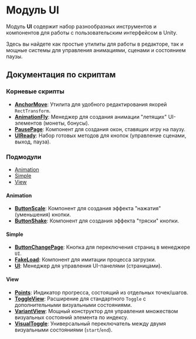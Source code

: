 # Модуль UI

Модуль **UI** содержит набор разнообразных инструментов и компонентов для работы с пользовательским интерфейсом в Unity.

Здесь вы найдете как простые утилиты для работы в редакторе, так и мощные системы для управления анимациями, сценами и состоянием паузы.

## Документация по скриптам

### Корневые скрипты
- [**AnchorMove**](./AnchorMove.md): Утилита для удобного редактирования якорей `RectTransform`.
- [**AnimationFly**](./AnimationFly.md): Менеджер для создания анимации "летящих" UI-элементов (монеты, бонусы).
- [**PausePage**](./PausePage.md): Компонент для создания окон, ставящих игру на паузу.
- [**UIReady**](./UIReady.md): Набор готовых методов для кнопок (управление сценами, выход, пауза).

### Подмодули

- [Animation](#animation)
- [Simple](#simple)
- [View](#view)

#### Animation
- [**ButtonScale**](./ButtonScale.md): Компонент для создания эффекта "нажатия" (уменьшения) кнопки.
- [**ButtonShake**](./ButtonShake.md): Компонент для создания эффекта "тряски" кнопки.

#### Simple
- [**ButtonChangePage**](./ButtonChangePage.md): Кнопка для переключения страниц в менеджере `UI`.
- [**FakeLoad**](./FakeLoad.md): Компонент для имитации процесса загрузки.
- [**UI**](./UI.md): Менеджер для управления UI-панелями (страницами).

#### View
- [**Points**](./Points.md): Индикатор прогресса, состоящий из отдельных точек/шагов.
- [**ToggleView**](./ToggleView.md): Расширение для стандартного `Toggle` с дополнительными визуальными состояниями.
- [**VariantView**](./VariantView.md): Мощный конструктор для управления множеством визуальных состояний элемента по индексу.
- [**VisualToggle**](./VisualToggle.md): Универсальный переключатель между двумя визуальными состояниями (`start`/`end`).
